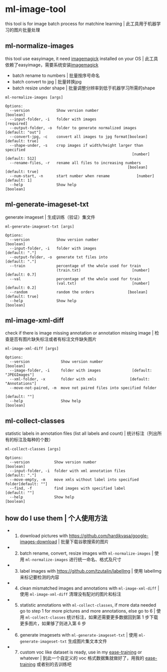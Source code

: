 # ml-image-tool

this tool is for image batch process for matchine learning | 此工具用于机器学习的图片批量处理

## ml-normalize-images

this tool use easyimage, it need [imagemagick](https://imagemagick.org/) installed on your OS | 此工具依赖了easyimage，需要系统安装[imagemagick](https://imagemagick.org/)

- batch rename to numbers | 批量按序号命名
- batch convert to jpg | 批量转换jpg
- batch resize under shape | 批量调整分辨率到低于机器学习所需的shape

```
ml-normalize-images [args]

Options:
  --version            Show version number                             [boolean]
  --input-folder, -i   folder with images                             [required]
  --output-folder, -o  folder to generate normalized images     [default: "out"]
  --convert-jpg, -c    convert all images to jpg format[boolean] [default: true]
  --shape-under, -s    crop images if width/height larger than specified
                                                         [number] [default: 512]
  --rename-files, -r   rename all files to increasing numbers
                                                       [boolean] [default: true]
  --num-start, -n      start number when rename            [number] [default: 1]
  --help               Show help                                       [boolean]
```

## ml-generate-imageset-txt

generate imageset | 生成训练（验证）集文件

```
ml-generate-imageset-txt [args]

Options:
  --version            Show version number                             [boolean]
  --input-folder, -i   folder with images                         [default: "."]
  --output-folder, -o  generate txt files into                    [default: "."]
  --train              percentage of the whole used for train
                       (train.txt)                       [number] [default: 0.7]
  --val                percentage of the whole used for train
                       (val.txt)                         [number] [default: 0.2]
  --random             random the orders               [boolean] [default: true]
  --help               Show help                                       [boolean]
```

## ml-image-xml-diff

check if there is image missing annotation or annotation missing image | 检查是否有图片缺失标注或者有标注文件缺失图片

```
ml-image-xml-diff [args]

Options:
  --version              Show version number                           [boolean]
  --image-folder, -i     folder with images              [default: "JPEGImages"]
  --xml-folder, -x       folder with xmls               [default: "Annotations"]
  --move-not-paired, -m  move not paired files into specified folder
                                                                   [default: ""]
  --help                 Show help                                     [boolean]
```

## ml-collect-classes

statistic labels in annotation files (list all labels and count) | 统计标注（列出所有的标注及每种的个数）

```
ml-collect-classes [args]

Options:
  --version           Show version number                              [boolean]
  --input-folder, -i  folder with xml annotation files            [default: "."]
  --move-empty, -m    move xmls without label into specified folder[default: ""]
  --find, -f          find images with specified label             [default: ""]
  --help              Show help                                        [boolean]
```

## how do I use them | 个人使用方法

- 1. download pictures with https://github.com/hardikvasa/google-images-download | 批量下载谷歌搜索的图片
- 2. batch rename, convert, resize images with `ml-normalize-images` | 使用 `ml-normalize-images` 进行统一命名、格式及尺寸
- 3. label images with https://github.com/tzutalin/labelImg | 使用 labelImg 来标记要检测的内容
- 4. clean mismatched images and annotations with `ml-image-xml-diff` | 使用 `ml-image-xml-diff` 清理没有配对的图片和标注
- 5. statistic annotations with `ml-collect-classes`, if more data needed go to step 1 for more pictures and more annotations, else go to 6 | 使用 `ml-collect-classes` 统计标注，如果还需要更多数据回到第 1 步下载更多图片，如果够了则进入第 6 步
- 6. generate imagesets with `ml-generate-imageset-txt` | 使用 `ml-generate-imageset-txt` 生成图片集文本文件
- 7. custom voc like dataset is ready, use in my [ease-training](https://github.com/postor/ease-training) or whatever | 到此一个自定义的 voc 格式数据集就做好了，用我的 [ease-training](https://github.com/postor/ease-training) 或者别的去训练吧

